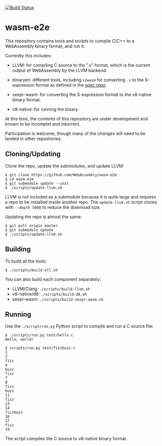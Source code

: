 [![Build Status](https://travis-ci.org/WebAssembly/wasm-e2e.svg?branch=master)](https://travis-ci.org/WebAssembly/wasm-e2e)

# wasm-e2e

This repository contains tools and scripts to compile C/C++ to a WebAssembly
binary format, and run it.

Currently this includes:
- LLVM: for compiling C source to the ".s" format, which is the current
  output of WebAssembly by the LLVM backend.
- binaryen: different tools, including `s2wasm` for converting `.s` to the
  S-expression format as defined in the [spec repo][].
- sexpr-wasm: for converting the S-expression format to the v8-native binary
  format.
- v8-native: for running the binary.

  [spec repo]: https://github.com/WebAssembly/spec

At this time, the contents of this repository are under development and known
to be incomplet and inkorrect.

Participation is welcome, though many of the changes will need to be landed in
other repositories.

## Cloning/Updating

Clone the repo, update the submodules, and update LLVM:

```
$ git clone https://github.com/WebAssembly/wasm-e2e
$ cd wasm-e2e
$ git submodule update --init
$ ./scripts/update-llvm.sh
```

LLVM is not included as a submodule because it is quite large and requires a
repo to be installed inside another repo. The `update-llvm.sh` script clones
with `--depth 5000` to reduce the download size.

Updating the repo is almost the same:

```
$ git pull origin master
$ git submodule update
$ ./scripts/update-llvm.sh
```

## Building

To build all the tools:

```
$ ./scripts/build-all.sh
```

You can also build each component separately:
- LLVM/Clang: `./scripts/build-llvm.sh`
- v8-native/d8: `./scripts/build-d8.sh`
- sexpr-wasm: `./scripts/build-sexpr-wasm.sh`

## Running

Use the `./script/run.py` Python script to compile and run a C source file:

```
$ ./scripts/run.py test/hello.c
Hello, world!

$ scripts/run.py test/fizzbuzz.c
1
2
fizz
4
buzz
fizz
7
8
fizz
buzz
11
fizz
13
14
fizzbuzz
16
17
fizz
19
```

The script compiles the C source to v8-native binary format.
